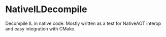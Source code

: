 # NativeILDecompile
Decompile IL in native code. Mostly written as a test for NativeAOT interop and easy integration with CMake.
